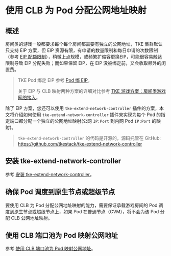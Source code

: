 # 使用 CLB 为 Pod 分配公网地址映射

## 概述

房间类的游戏一般都要求每个每个房间都需要有独立的公网地址，TKE 集群默认只支持 EIP 方案，但 EIP 资源有限，有申请的数量限制和每日申请的次数限制（参考 [EIP 配额限制](https://cloud.tencent.com/document/product/1199/41648#eip-.E9.85.8D.E9.A2.9D.E9.99.90.E5.88.B6)），稍微上点规模，或频繁扩缩容更换EIP，可能很容易触达限制导致 EIP 分配失败；而如果保留 EIP，在 EIP 没被绑定前，又会收取额外的闲置费。

> TKE Pod 绑定 EIP 参考 [Pod 绑 EIP](https://imroc.cc/tke/networking/pod-eip)。
>
> 关于 EIP 与 CLB 映射两种方案的详细对比参考 [TKE 游戏方案：房间类游戏网络接入](https://imroc.cc/tke/game/room-networking)。

除了 EIP 方案，您还可以使用 `tke-extend-network-controller` 插件的方案，本文将介绍如何使用 `tke-extend-network-controller` 插件来实现为每个 Pod 的指定端口都分配一个独立的公网地址映射(公网 `IP:Port` 到内网 Pod `IP:Port` 的映射)。

> `tke-extend-network-controller` 的代码是开源的，源码托管在 GitHub: https://github.com/tkestack/tke-extend-network-controller

## 安装 tke-extend-network-controller

参考 [安装 tke-extend-network-controller](../networking/tke-extend-network-controller)。

## 确保 Pod 调度到原生节点或超级节点

要使用 CLB 为 Pod 分配公网地址映射的能力，需要保证承载游戏房间的 Pod 调度到原生节点或超级节点上，如果 Pod 在普通节点（CVM），将不会为该 Pod 分配 CLB 公网地址映射。

## 使用 CLB 端口池为 Pod 映射公网地址

参考 [使用 CLB 端口池为 Pod 映射公网地址](https://github.com/tkestack/tke-extend-network-controller/blob/main/docs/clb-port-pool.md)。
